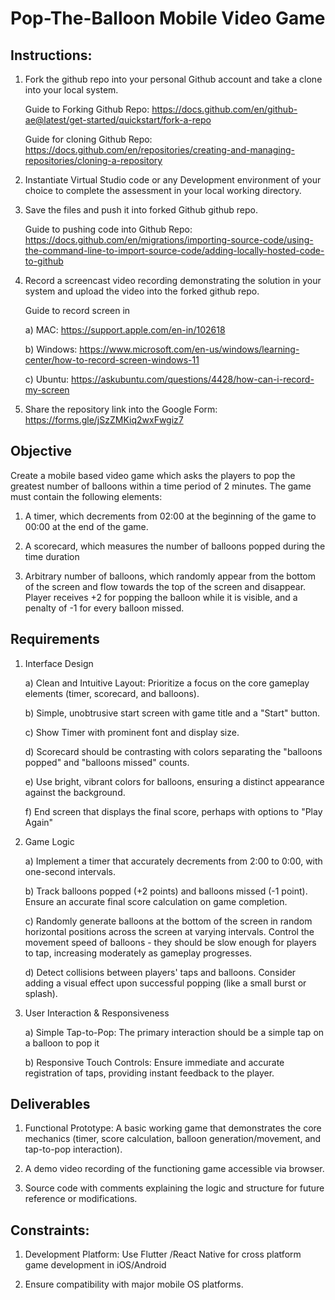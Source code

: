 # Pop-The-Balloon Mobile Video Game

## Instructions:

1) Fork the github repo into your personal Github account and take a clone into your local system.

   Guide to Forking Github Repo: https://docs.github.com/en/github-ae@latest/get-started/quickstart/fork-a-repo

   Guide for cloning Github Repo: https://docs.github.com/en/repositories/creating-and-managing-repositories/cloning-a-repository

2) Instantiate Virtual Studio code or any Development environment of your choice to complete the assessment in your local working directory.

3) Save the files and push it into forked Github github repo.

   Guide to pushing code into Github Repo: https://docs.github.com/en/migrations/importing-source-code/using-the-command-line-to-import-source-code/adding-locally-hosted-code-to-github

4) Record a screencast video recording demonstrating the solution in your system and upload the video into the forked github repo.

   Guide to record screen in
   
   a) MAC: https://support.apple.com/en-in/102618
   
   b) Windows: https://www.microsoft.com/en-us/windows/learning-center/how-to-record-screen-windows-11
   
   c) Ubuntu: https://askubuntu.com/questions/4428/how-can-i-record-my-screen
   
5) Share the repository link into the Google Form: https://forms.gle/jSzZMKiq2wxFwgiz7

## Objective

Create a mobile based video game which asks the players to pop the greatest number of balloons within a time period of 2 minutes. The game must contain the following elements:

1) A timer, which decrements from 02:00 at the beginning of the game to 00:00 at the end of the game.
   
2) A scorecard, which measures the number of balloons popped during the time duration
   
3) Arbitrary number of balloons, which randomly appear from the bottom of the screen and flow towards the top of the screen and disappear. Player receives +2 for popping the balloon while it is visible, and a penalty of -1 for every balloon missed.

## Requirements

1)	Interface Design
   
    a)	Clean and Intuitive Layout: Prioritize a focus on the core gameplay elements (timer, scorecard, and balloons).

    b)	Simple, unobtrusive start screen with game title and a "Start" button.

    c)	Show Timer with prominent font and display size. 

    d)	Scorecard should be contrasting with colors separating the "balloons popped" and "balloons missed" counts.

    e)	Use bright, vibrant colors for balloons, ensuring a distinct appearance against the background.

    f)	End screen that displays the final score, perhaps with options to "Play Again"

2)	Game Logic

    a)	Implement a timer that accurately decrements from 2:00 to 0:00, with one-second intervals.

    b)	Track balloons popped (+2 points) and balloons missed (-1 point). Ensure an accurate final score calculation on game completion.

    c)	Randomly generate balloons at the bottom of the screen in random horizontal positions across the screen at varying intervals. Control the movement speed of balloons - they should be slow enough for players to tap, increasing moderately as gameplay progresses. 

    d)	Detect collisions between players' taps and balloons. Consider adding a visual effect upon successful popping (like a small burst or splash).

3)	User Interaction & Responsiveness

    a)	Simple Tap-to-Pop: The primary interaction should be a simple tap on a balloon to pop it

    b)	Responsive Touch Controls: Ensure immediate and accurate registration of taps, providing instant feedback to the player.

## Deliverables

1) Functional Prototype: A basic working game that demonstrates the core mechanics (timer, score calculation, balloon generation/movement, and tap-to-pop interaction).
   
2) A demo video recording of the functioning game accessible via browser.
   
3) Source code with comments explaining the logic and structure for future reference or modifications.

## Constraints:

1) Development Platform: Use Flutter /React Native for cross platform game development in iOS/Android
 
2) Ensure compatibility with major mobile OS platforms.
